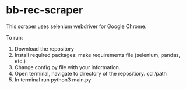 # bb-rec-scraper

This scraper uses selenium webdriver for Google Chrome. 

To run:  
1. Download the repository  
2. Install required packages: make requirements file  (selenium, pandas, etc.)
3. Change config.py file with your information.
4. Open terminal, navigate to directory of the repositiory. cd /path 
5. In terminal run python3 main.py 
